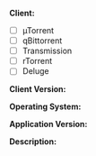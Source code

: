 **Client:**
- [ ] µTorrent
- [ ] qBittorrent
- [ ] Transmission
- [ ] rTorrent
- [ ] Deluge

**Client Version:**

**Operating System:**

**Application Version:**

**Description:**
